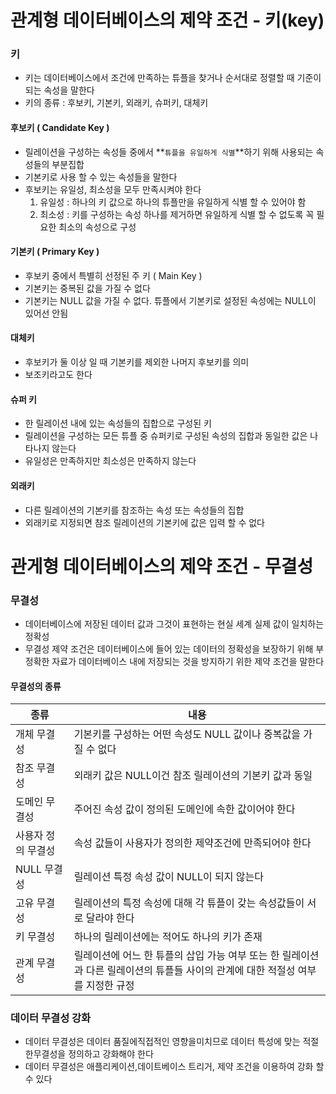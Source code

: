 # 관계형 데이터베이스의 제약 조건 - 키(key)



### 키

- 키는 데이터베이스에서 조건에 만족하는 튜플을 찾거나 순서대로 정렬할 때 기준이 되는 속성을 말한다
- 키의 종류 : 후보키, 기본키, 외래키, 슈퍼키, 대체키



#### 후보키 ( Candidate Key )

- 릴레이션을 구성하는 속성들 중에서 **`튜플을 유일하게 식별`**하기 위해 사용되는 속성들의 부분집합
- 기본키로 사용 할 수 있는 속성들을 말한다
- 후보키는 유일성, 최소성을 모두 만족시켜야 한다
  1. 유일성 : 하나의 키 값으로 하나의 튜플만을 유일하게 식별 할 수 있어야 함
  2. 최소성 : 키를 구성하는 속성 하나를 제거하면 유일하게 식별 할 수 없도록 꼭 필요한 최소의 속성으로 구성

#### 기본키 ( Primary Key )

- 후보키 중에서 특별히 선정된 주 키 ( Main Key )
- 기본키는 중복된 값을 가질 수 없다
- 기본키는 NULL 값을 가질 수 없다. 튜플에서 기본키로 설정된 속성에는 NULL이 있어선 안됨



#### 대체키

- 후보키가 둘 이상 일 때 기본키를 제외한 나머지 후보키를 의미
- 보조키라고도 한다



#### 슈퍼 키 

- 한 릴레이션 내에 있는 속성들의 집합으로 구성된 키
- 릴레이션을 구성하는 모든 튜플 중 슈퍼키로 구성된 속성의 집합과 동일한 값은 나타나지 않는다
- 유일성은 만족하지만 최소성은 만족하지 않는다



#### 외래키

- 다른 릴레이션의 기본키를 참조하는 속성 또는 속성들의 집합
- 외래키로 지정되면 참조 릴레이션의 기본키에 값은 입력 할 수 없다



# 관게형 데이터베이스의 제약 조건 - 무결성

### 무결성

- 데이터베이스에 저장된 데이터 값과 그것이 표현하는 현실 세계 실제 값이 일치하는 정확성
- 무결성 제약 조건은 데이터베이스에 들어 있는 데이터의 정확성을 보장하기 위해 부정확한 자료가 데이터베이스 내에 저장되는 것을 방지하기 위한 제약 조건을 말한다



#### 무결성의 종류

| 종류               | 내용                                                         |
| ------------------ | ------------------------------------------------------------ |
| 개체 무결성        | 기본키를 구성하는 어떤 속성도 NULL 값이나 중복값을 가질 수 없다 |
| 참조 무결성        | 외래키 값은 NULL이건 참조 릴레이션의 기본키 값과 동일        |
| 도메인 무결성      | 주어진 속성 값이 정의된 도메인에 속한 값이어야 한다          |
| 사용자 정의 무결성 | 속성 값들이 사용자가 정의한 제약조건에 만족되어야 한다       |
| NULL 무결성        | 릴레이션 특정 속성 값이 NULL이 되지 않는다                   |
| 고유 무결성        | 릴레이션의 특정 속성에 대해 각 튜플이 갖는 속성값들이 서로 달라야 한다 |
| 키 무결성          | 하나의 릴레이션에는 적어도 하나의 키가 존재                  |
| 관계 무결성        | 릴레이션에 어느 한 튜플의 삽입 가능 여부 또는 한 릴레이션과 다른 릴레이션의 튜플들 사이의 관계에 대한 적절성 여부를 지정한 규정 |



### 데이터 무결성 강화

- 데이터 무결성은 데이터 품질에직접적인 영향을미치므로 데이터 특성에 맞는 적절한무결성을 정의하고 강화해야 한다
- 데이터 무결성은 애플리케이션,데이트베이스 트리거, 제약 조건을 이용하여 강화 할 수 있다

